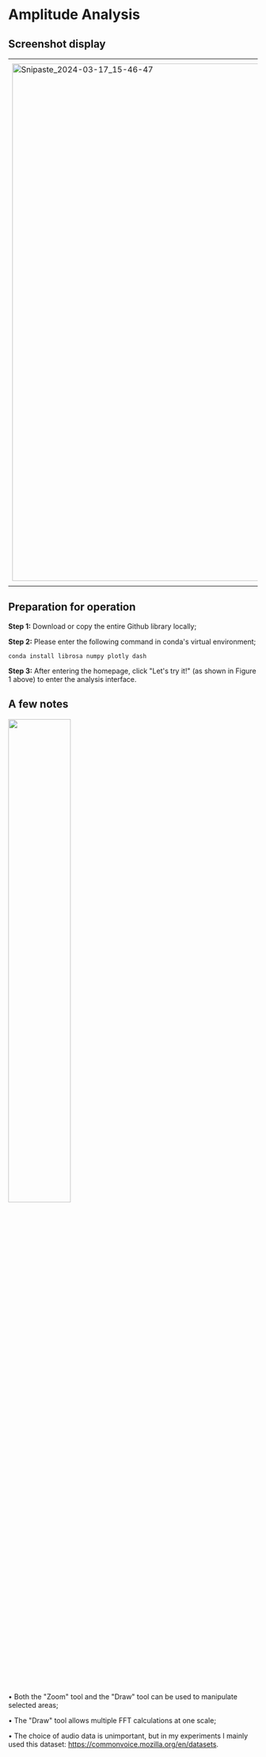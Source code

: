 # Amplitude Analysis

## Screenshot display

<table>
  <tr>
    <td><img width="1044" alt="Snipaste_2024-03-17_15-46-47" src="https://github.com/kingback156/Amplitude-Analysis/assets/146167978/de46f1e3-c620-43ac-a4ba-445b1281e85e" scale=0.5></td>
    <td><img width="1057" alt="Snipaste_2024-03-17_15-47-37" src="https://github.com/kingback156/Amplitude-Analysis/assets/146167978/ad3bc2e0-1465-425a-8ada-a05bd2005837" scale=0.5></td>
    <td><img width="1044" alt="Snipaste_2024-03-17_15-46-47" src="https://github.com/kingback156/Amplitude-Analysis/assets/146167978/76679ccb-1ac0-4605-975e-1538280feed6" scale=0.5></td>
    <td><img width="1057" alt="Snipaste_2024-03-17_15-47-37" src="https://github.com/kingback156/Amplitude-Analysis/assets/146167978/956fc4d5-10c0-451d-99a0-a1489adce802" scale=0.5></td>
  </tr>
</table>

## Preparation for operation
**Step 1:** Download or copy the entire Github library locally;

**Step 2:** Please enter the following command in conda's virtual environment;
```
conda install librosa numpy plotly dash
```
**Step 3:** After entering the homepage, click "Let's try it!" (as shown in Figure 1 above) to enter the analysis interface.

## A few notes
<img src="https://github.com/kingback156/Amplitude-Analysis/assets/146167978/51f622d3-be52-4531-86be-b8c7babd8189" width="50%" height="50%">

$\bullet$ Both the "Zoom" tool and the "Draw" tool can be used to manipulate selected areas;

$\bullet$ The "Draw" tool allows multiple FFT calculations at one scale;

$\bullet$ The choice of audio data is unimportant, but in my experiments I mainly used this dataset: https://commonvoice.mozilla.org/en/datasets.
